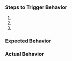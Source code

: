 <!--

To help us diagnose your problem quickly, please

 - include a link to a minimal demonstration the bug, we recommend using https://jsbin.com
 - ensure you can reproduce the bug using the latest release
 - only post to report a bug or request a feature, direct all support requests to https://mapbox.com/contact

-->

### Steps to Trigger Behavior

 1.
 2.
 3.

### Expected Behavior

### Actual Behavior
